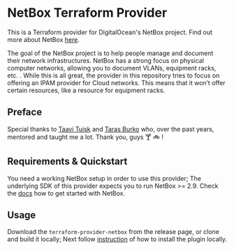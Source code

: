 # NetBox Terraform Provider
This is a Terraform provider for DigitalOcean's NetBox project. Find out more about NetBox [here](https://netbox.readthedocs.io/en/stable/).

The goal of the NetBox project is to help people manage and document their network infrastructures. NetBox has a strong focus on physical computer networks, allowing you to document VLANs, equipment racks, etc. . While this is all great, the provider in this repository tries to focus on offering an IPAM provider for Cloud networks. This means that it won’t offer certain resources, like a resource for equipment racks.

## Preface
Special thanks to [Taavi Tuisk](https://github.com/taavituisk) and [Taras Burko](https://github.com/tburko) who, over the past years, mentored and taught me a lot. Thank you, guys :cocktail: :bike: !

## Requirements & Quickstart
You need a working NetBox setup in order to use this provider; The underlying SDK of this provider expects you to run NetBox >= 2.9. Check the [docs](https://github.com/netbox-community/netbox-docker/wiki/Getting-Started) how to get started with NetBox.

## Usage
Download the `terraform-provider-netbox` from the release page, or clone and build it locally; Next follow [instruction](https://www.terraform.io/docs/extend/how-terraform-works.html#discovery) of how to install the plugin locally.
